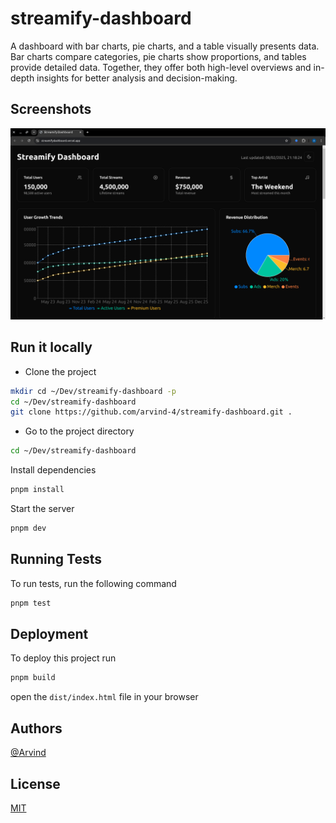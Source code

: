 
# streamify-dashboard

A dashboard with bar charts, pie charts, and a table visually presents data. Bar charts compare categories, pie charts show proportions, and tables provide detailed data. Together, they offer both high-level overviews and in-depth insights for better analysis and decision-making.

## Screenshots

![Demo Screenshot](https://raw.githubusercontent.com/arvind-4/streamify-dashboard/refs/heads/main/.github/static/image.png)

## Run it locally

- Clone the project

```bash
mkdir cd ~/Dev/streamify-dashboard -p
cd ~/Dev/streamify-dashboard
git clone https://github.com/arvind-4/streamify-dashboard.git .
```

- Go to the project directory

```bash
cd ~/Dev/streamify-dashboard
```

Install dependencies

```bash
pnpm install
```

Start the server


```bash
pnpm dev
```

## Running Tests

To run tests, run the following command

```bash
pnpm test
```

## Deployment

To deploy this project run

```bash
pnpm build
```

open the `dist/index.html` file in your browser

## Authors

[@Arvind](https://www.github.com/arvind-4)

## License

[MIT](https://github.com/arvind-4/streamify-dashboard/blob/main/LICENSE)
